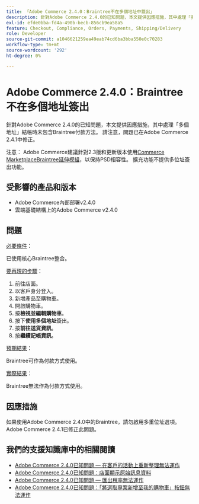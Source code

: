 ```yaml
---
title: 「Adobe Commerce 2.4.0：Braintree不在多個地址中籤出」
description: 針對Adobe Commerce 2.4.0的已知問題，本文提供因應措施，其中處理「多個地址」結帳時未包含Braintree付款方法。 請注意，問題已在Adobe Commerce 2.4.1中修正。
exl-id: efde0bba-fd4a-490b-becb-856cb9ea58a5
feature: Checkout, Compliance, Orders, Payments, Shipping/Delivery
role: Developer
source-git-commit: a1046621259ea49eab74cd6ba3bba550e0c70283
workflow-type: tm+mt
source-wordcount: '292'
ht-degree: 0%

---
```


# Adobe Commerce 2.4.0：Braintree不在多個地址簽出

針對Adobe Commerce 2.4.0的已知問題，本文提供因應措施，其中處理「多個地址」結帳時未包含Braintree付款方法。 請注意，問題已在Adobe Commerce 2.4.1中修正。

注意： Adobe Commerce建議針對2.3版和更新版本使用[Commerce MarketplaceBraintree延伸模組](https://marketplace.magento.com/paypal-module-braintree.html)，以保持PSD相容性。 擴充功能不提供多位址簽出功能。

## 受影響的產品和版本

* Adobe Commerce內部部署v2.4.0
* 雲端基礎結構上的Adobe Commerce v2.4.0

## 問題

<u>必要條件</u>：

已使用核心Braintree整合。

<u>要再現的步驟</u>：

1. 前往店面。
1. 以客戶身分登入。
1. 新增產品至購物車。
1. 開啟購物車。
1. 按&#x200B;**檢視並編輯購物車**。
1. 按下&#x200B;**使用多個地址**&#x200B;簽出。
1. 按&#x200B;**前往送貨資訊**。
1. 按&#x200B;**繼續記帳資訊**。

<u>預期結果</u>：

Braintree可作為付款方式使用。

<u>實際結果</u>：

Braintree無法作為付款方式使用。

## 因應措施

如果使用Adobe Commerce 2.4.0中的Braintree，請勿啟用多重位址選項。Adobe Commerce 2.4.1已修正此問題。

## 我們的支援知識庫中的相關閱讀

* [Adobe Commerce 2.4.0已知問題 — 在客戶的活動上重新整理無法運作](/help/troubleshooting/miscellaneous/magento-2-4-0-refresh-on-customer-activities-does-not-work.md)
* [Adobe Commerce 2.4.0已知問題：店面顯示原始訊息資料](/help/troubleshooting/storefront/magento-2-4-0-issue-storefront-raw-message-data-display.md)
* [Adobe Commerce 2.4.0已知問題 — 匯出稅率無法運作](/help/troubleshooting/miscellaneous/magento-2-4-0-known-issue-export-tax-rates-does-not-work.md)
* [Adobe Commerce 2.4.0已知問題：「將選取專案新增至我的購物車」按鈕無法運作](/help/troubleshooting/miscellaneous/magento-2-4-0-add-selections-to-my-cart-does-not-work.md)
